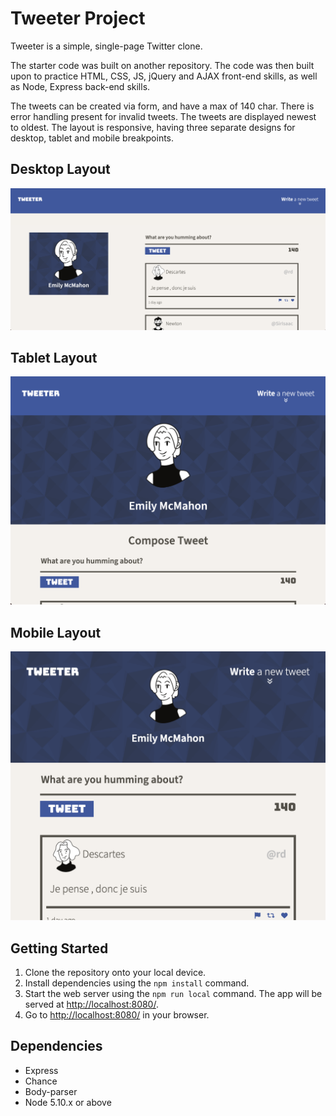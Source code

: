 # Tweeter Project

Tweeter is a simple, single-page Twitter clone.

The starter code was built on another repository. The code was then built upon to practice HTML, CSS, JS, jQuery and AJAX front-end skills, as well as Node, Express back-end skills.

The tweets can be created via form, and have a max of 140 char. There is error handling present for invalid tweets. The tweets are displayed newest to oldest. The layout is responsive, having three separate designs for desktop, tablet and mobile breakpoints.

## Desktop Layout
![Screenshot of the desktop layout](https://github.com/emilyem1/tweeter/blob/master/public/images/desktop-layout.png) 

## Tablet Layout
![Screenshot of the tablet layout](https://github.com/emilyem1/tweeter/blob/master/public/images/tablet-layout.png) 

## Mobile Layout
![Screenshot of the mobile layout](https://github.com/emilyem1/tweeter/blob/master/public/images/mobile-layout.png) 
## Getting Started

1. Clone the repository onto your local device.
2. Install dependencies using the `npm install` command.
3. Start the web server using the `npm run local` command. The app will be served at <http://localhost:8080/>.
4. Go to <http://localhost:8080/> in your browser.

## Dependencies

- Express
- Chance
- Body-parser
- Node 5.10.x or above
